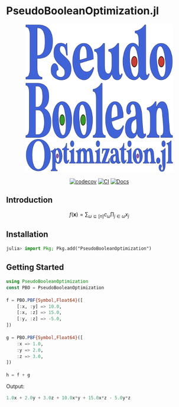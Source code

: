 # PseudoBooleanOptimization.jl

<div align="center">
    <a href="/docs/src/assets/">
        <img src="/docs/src/assets/logo.svg" width=400px alt="ToQUBO.jl" />
    </a>
    <br>

[![codecov](https://codecov.io/gh/psrenergy/PseudoBooleanOptimization.jl/graph/badge.svg?token=87V5MR99ET)](https://codecov.io/gh/psrenergy/PseudoBooleanOptimization.jl)
[![CI](https://github.com/psrenergy/PseudoBooleanOptimization.jl/actions/workflows/ci.yml/badge.svg?branch=main)](/actions/workflows/ci.yml)
[![Docs](https://img.shields.io/badge/docs-dev-blue.svg)](https://psrenergy.github.com/PseudoBooleanOptimization.jl/dev)

</div>

## Introduction

$$ f(\mathbf{x}) = \sum_{\omega \subseteq [n]} c_{\omega} \prod_{j \in \omega} x_{j} $$

## Installation
```julia
julia> import Pkg; Pkg.add("PseudoBooleanOptimization")
```

## Getting Started

```julia
using PseudoBooleanOptimization
const PBO = PseudoBooleanOptimization

f = PBO.PBF{Symbol,Float64}([
    [:x, :y] => 10.0,
    [:x, :z] => 15.0,
    [:y, :z] => -5.0,
])

g = PBO.PBF{Symbol,Float64}([
    :x => 1.0,
    :y => 2.0,
    :z => 3.0,
])

h = f + g
```

Output:
```julia
1.0x + 2.0y + 3.0z + 10.0x*y + 15.0x*z - 5.0y*z
```

